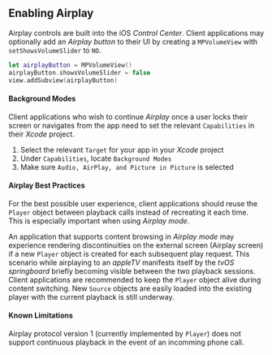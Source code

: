 ## Enabling Airplay
Airplay controls are built into the iOS *Control Center*. Client applications may optionally add an *Airplay button* to their UI by creating a `MPVolumeView` with `setShowsVolumeSlider` to `NO`.

```Swift
let airplayButton = MPVolumeView()
airplayButton.showsVolumeSlider = false
view.addSubview(airplayButton)
```

#### Background Modes
Client applications who wish to continue *Airplay* once a user locks their screen or navigates from the app need to set the relevant `Capabilities` in their *Xcode* project.

1. Select the relevant `Target` for your app in your *Xcode* project
2. Under `Capabilities`, locate `Background Modes`
3. Make sure `Audio, AirPlay, and Picture in Picture` is selected

#### Airplay Best Practices
For the best possible user experience, client applications should reuse the `Player` object between playback calls instead of recreating it each time. This is especially important when using *Airplay mode*.

An application that supports content browsing in *Airplay mode* may experience rendering discontinuities on the external screen (Airplay screen) if a new `Player` object is created for each subsequent play request. This scenario while airplaying to an *appleTV* manifests itself by the *tvOS springboard* briefly becoming visible between the two playback sessions. Client applications are recommended to keep the `Player` object alive during content switching. New `Source` objects are easily loaded into the existing player with the current playback is still underway.

#### Known Limitations
Airplay protocol version 1 (currently implemented by `Player`) does not support continuous playback in the event of an incomming phone call.
